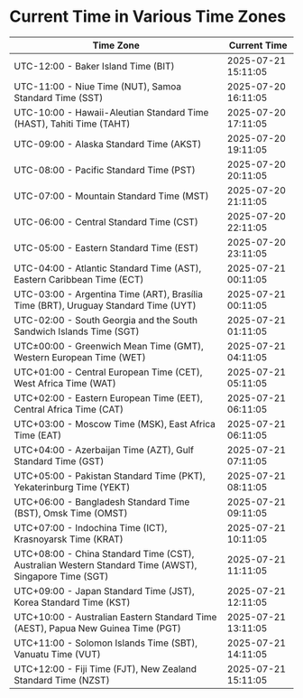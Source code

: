 # Current Time in Various Time Zones

| Time Zone | Current Time |
|-----------|--------------|
| UTC-12:00 - Baker Island Time (BIT) | 2025-07-21 15:11:05 |
| UTC-11:00 - Niue Time (NUT), Samoa Standard Time (SST) | 2025-07-20 16:11:05 |
| UTC-10:00 - Hawaii-Aleutian Standard Time (HAST), Tahiti Time (TAHT) | 2025-07-20 17:11:05 |
| UTC-09:00 - Alaska Standard Time (AKST) | 2025-07-20 19:11:05 |
| UTC-08:00 - Pacific Standard Time (PST) | 2025-07-20 20:11:05 |
| UTC-07:00 - Mountain Standard Time (MST) | 2025-07-20 21:11:05 |
| UTC-06:00 - Central Standard Time (CST) | 2025-07-20 22:11:05 |
| UTC-05:00 - Eastern Standard Time (EST) | 2025-07-20 23:11:05 |
| UTC-04:00 - Atlantic Standard Time (AST), Eastern Caribbean Time (ECT) | 2025-07-21 00:11:05 |
| UTC-03:00 - Argentina Time (ART), Brasília Time (BRT), Uruguay Standard Time (UYT) | 2025-07-21 00:11:05 |
| UTC-02:00 - South Georgia and the South Sandwich Islands Time (SGT) | 2025-07-21 01:11:05 |
| UTC±00:00 - Greenwich Mean Time (GMT), Western European Time (WET) | 2025-07-21 04:11:05 |
| UTC+01:00 - Central European Time (CET), West Africa Time (WAT) | 2025-07-21 05:11:05 |
| UTC+02:00 - Eastern European Time (EET), Central Africa Time (CAT) | 2025-07-21 06:11:05 |
| UTC+03:00 - Moscow Time (MSK), East Africa Time (EAT) | 2025-07-21 06:11:05 |
| UTC+04:00 - Azerbaijan Time (AZT), Gulf Standard Time (GST) | 2025-07-21 07:11:05 |
| UTC+05:00 - Pakistan Standard Time (PKT), Yekaterinburg Time (YEKT) | 2025-07-21 08:11:05 |
| UTC+06:00 - Bangladesh Standard Time (BST), Omsk Time (OMST) | 2025-07-21 09:11:05 |
| UTC+07:00 - Indochina Time (ICT), Krasnoyarsk Time (KRAT) | 2025-07-21 10:11:05 |
| UTC+08:00 - China Standard Time (CST), Australian Western Standard Time (AWST), Singapore Time (SGT) | 2025-07-21 11:11:05 |
| UTC+09:00 - Japan Standard Time (JST), Korea Standard Time (KST) | 2025-07-21 12:11:05 |
| UTC+10:00 - Australian Eastern Standard Time (AEST), Papua New Guinea Time (PGT) | 2025-07-21 13:11:05 |
| UTC+11:00 - Solomon Islands Time (SBT), Vanuatu Time (VUT) | 2025-07-21 14:11:05 |
| UTC+12:00 - Fiji Time (FJT), New Zealand Standard Time (NZST) | 2025-07-21 15:11:05 |
